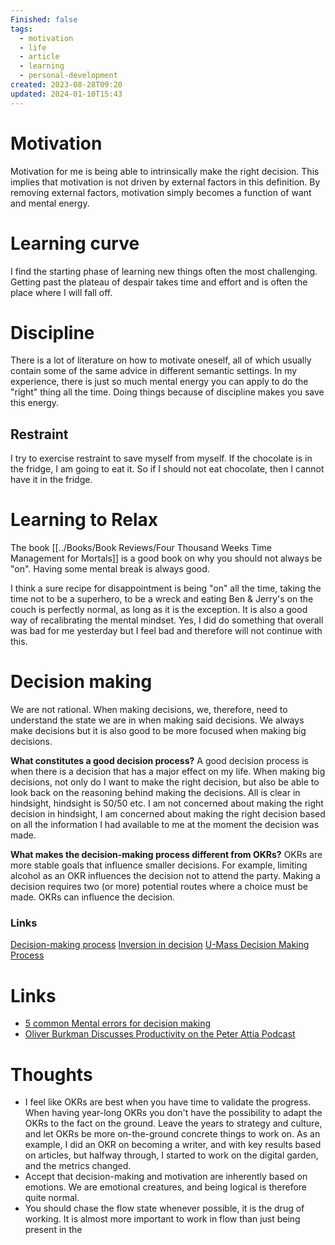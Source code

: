 ```yaml
---
Finished: false
tags:
  - motivation
  - life
  - article
  - learning
  - personal-development
created: 2023-08-28T09:20
updated: 2024-01-10T15:43
---
```

# Motivation

Motivation for me is being able to intrinsically make the right decision. This implies that motivation is not driven by external factors in this definition. By removing external factors, motivation simply becomes a function of want and mental energy. 


# Learning curve
I find the starting phase of learning new things often the most challenging. Getting past the plateau of despair takes time and effort and is often the place where I will fall off.  


# Discipline 
There is a lot of literature on how to motivate oneself, all of which usually contain some of the same advice in different semantic settings. In my experience, there is just so much mental energy you can apply to do the "right" thing all the time. Doing things because of discipline makes you save this energy.

## Restraint
I try to exercise restraint to save myself from myself. If the chocolate is in the fridge, I am going to eat it. So if I should not eat chocolate, then I cannot have it in the fridge. 


# Learning to Relax
The book [[../Books/Book Reviews/Four Thousand Weeks Time Management for Mortals]] is a good book on why you should not always be "on".  Having some mental break is always good. 

I think a sure recipe for disappointment is being "on" all the time, taking the time not to be a superhero, to be a wreck and eating Ben & Jerry's on the couch is perfectly normal, as long as it is the exception. It is also a good way of recalibrating the mental mindset. Yes, I did do something that overall was bad for me yesterday but I feel bad and therefore will not continue with this. 

# Decision making 

We are not rational. When making decisions, we, therefore, need to understand the state we are in when making said decisions.  We always make decisions but it is also good to be more focused when making big decisions. 

**What constitutes a good decision process?** 
A good decision process is when there is a decision that has a major effect on my life. When making big decisions, not only do I want to make the right decision, but also be able to look back on the reasoning behind making the decisions. All is clear in hindsight, hindsight is 50/50 etc. I am not concerned about making the right decision in hindsight, I am concerned about making the right decision based on all the information I had available to me at the moment the decision was made. 

 **What makes the decision-making process different from OKRs?**  OKRs are more stable goals that influence smaller decisions. For example, limiting alcohol as an OKR influences the decision not to attend the party. Making a decision requires two (or more) potential routes where a choice must be made. OKRs can influence the decision. 

### Links
[Decision-making process](https://www.lucidchart.com/blog/decision-making-process-steps)
[Inversion in decision](https://jamesclear.com/inversion)
[U-Mass Decision Making Process](https://www.umassd.edu/media/umassdartmouth/fycm/decision_making_process.pdf)



# Links
- [5 common Mental errors for decision making](https://jamesclear.com/common-mental-errors)
- [Oliver Burkman Discusses Productivity on the Peter Attia Podcast ](https://open.spotify.com/episode/0RPUtABlkOLjG1laWHMZvD?si=8afc50364ff04966)

# Thoughts 
- I feel like OKRs are best when you have time to validate the progress. When having year-long OKRs you don't have the possibility to adapt the OKRs to the fact on the ground. Leave the years to strategy and culture, and let OKRs be more on-the-ground concrete things to work on.  As an example, I did an OKR on becoming a writer, and with key results based on articles, but halfway through, I started to work on the digital garden, and the metrics changed. 
- Accept that decision-making and motivation are inherently based on emotions. We are emotional creatures, and being logical is therefore quite normal. 
- You should chase the flow state whenever possible, it is the drug of working. It is almost more important to work in flow than just being present in the 
